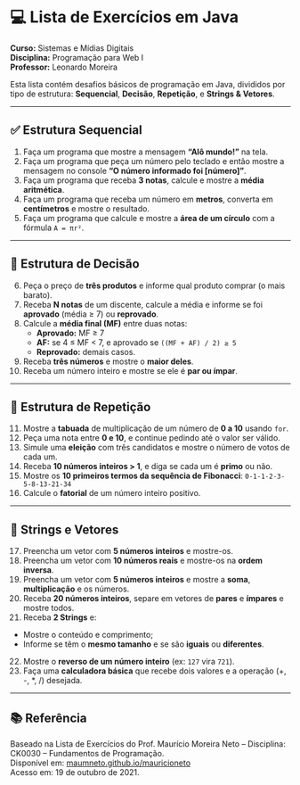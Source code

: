 # 💻 Lista de Exercícios em Java

**Curso:** Sistemas e Mídias Digitais  
**Disciplina:** Programação para Web I  
**Professor:** Leonardo Moreira

Esta lista contém desafios básicos de programação em Java, divididos por tipo de estrutura: **Sequencial**, **Decisão**, **Repetição**, e **Strings & Vetores**.

---

## ✅ Estrutura Sequencial

1. Faça um programa que mostre a mensagem **“Alô mundo!”** na tela.
2. Faça um programa que peça um número pelo teclado e então mostre a mensagem no console **“O número informado foi [número]”**.
3. Faça um programa que receba **3 notas**, calcule e mostre a **média aritmética**.
4. Faça um programa que receba um número em **metros**, converta em **centímetros** e mostre o resultado.
5. Faça um programa que calcule e mostre a **área de um círculo** com a fórmula `A = πr²`.

---

## 🔀 Estrutura de Decisão

6. Peça o preço de **três produtos** e informe qual produto comprar (o mais barato).
7. Receba **N notas** de um discente, calcule a média e informe se foi **aprovado** (média ≥ 7) ou **reprovado**.
8. Calcule a **média final (MF)** entre duas notas:
   - **Aprovado:** MF ≥ 7
   - **AF:** se 4 ≤ MF < 7, e aprovado se `((MF + AF) / 2) ≥ 5`
   - **Reprovado:** demais casos.
9. Receba **três números** e mostre o **maior deles**.
10. Receba um número inteiro e mostre se ele é **par ou ímpar**.

---

## 🔁 Estrutura de Repetição

11. Mostre a **tabuada** de multiplicação de um número de **0 a 10** usando `for`.
12. Peça uma nota entre **0 e 10**, e continue pedindo até o valor ser válido.
13. Simule uma **eleição** com três candidatos e mostre o número de votos de cada um.
14. Receba **10 números inteiros > 1**, e diga se cada um é **primo** ou não.
15. Mostre os **10 primeiros termos da sequência de Fibonacci**: `0-1-1-2-3-5-8-13-21-34`
16. Calcule o **fatorial** de um número inteiro positivo.

---

## 🔡 Strings e Vetores

17. Preencha um vetor com **5 números inteiros** e mostre-os.
18. Preencha um vetor com **10 números reais** e mostre-os na **ordem inversa**.
19. Preencha um vetor com **5 números inteiros** e mostre a **soma**, **multiplicação** e os números.
20. Receba **20 números inteiros**, separe em vetores de **pares** e **ímpares** e mostre todos.
21. Receba **2 Strings** e:
   - Mostre o conteúdo e comprimento;
   - Informe se têm o **mesmo tamanho** e se são **iguais** ou **diferentes**.
22. Mostre o **reverso de um número inteiro** (ex: `127` vira `721`).
23. Faça uma **calculadora básica** que recebe dois valores e a operação (+, -, *, /) desejada.

---

## 📚 Referência

Baseado na Lista de Exercícios do Prof. Maurício Moreira Neto – Disciplina: CK0030 – Fundamentos de Programação.  
Disponível em: [maumneto.github.io/mauricioneto](http://maumneto.github.io/mauricioneto)  
Acesso em: 19 de outubro de 2021.
